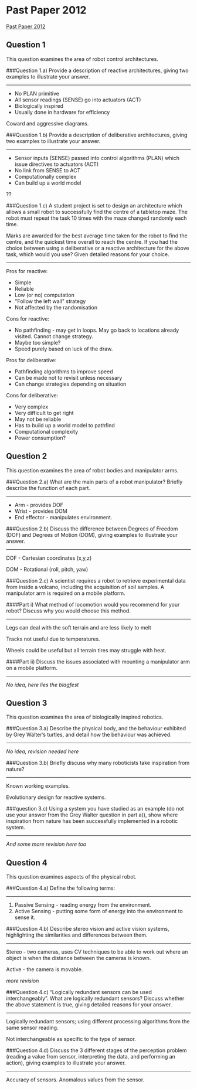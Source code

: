 Past Paper 2012
===============

[Past Paper 2012](http://www.aber.ac.uk/en/media/CS36410-12.pdf)

Question 1
----------

This question examines the area of robot control architectures.

###Question 1.a)
Provide a description of reactive architectures, giving two examples to illustrate your answer.

---

* No PLAN primitive
* All sensor readings (SENSE) go into actuators (ACT)
* Biologically inspired
* Usually done in hardware for efficiency

Coward and aggressive diagrams.


###Question 1.b)
Provide a description of deliberative architectures, giving two examples to illustrate your answer.

---

* Sensor inputs (SENSE) passed into control algorithms (PLAN) which issue directives to actuators (ACT)
* No link from SENSE to ACT
* Computationally complex
* Can build up a world model

??


###Question 1.c)
A student project is set to design an architecture which allows a small robot to successfully find the centre of a tabletop maze. The robot must repeat the task 10 times with the maze changed randomly each time. 

Marks are awarded for the best average time taken for the robot to find the centre, and the quickest time overall to reach the centre. If you had the choice between using a deliberative or a reactive architecture for the above task, which would you use? Given detailed reasons for your choice.

---

Pros for reactive:

* Simple
* Reliable
* Low (or no) computation
* "Follow the left wall" strategy
* Not affected by the randomisation

Cons for reactive:

* No pathfinding - may get in loops. May go back to locations already visited. Cannot change strategy.
* Maybe too simple?
* Speed purely based on luck of the draw.

Pros for deliberative:

* Pathfinding algorithms to improve speed
* Can be made not to revisit unless necessary
* Can change strategies depending on situation

Cons for deliberative:

* Very complex
* Very difficult to get right
* May not be reliable
* Has to build up a world model to pathfind
* Computational complexity
* Power consumption?


Question 2
----------

This question examines the area of robot bodies and manipulator arms.

###Question 2.a)
What are the main parts of a robot manipulator? Briefly describe the function of each part.

---

* Arm - provides DOF
* Wrist - provides DOM
* End effector - manipulates environment.


###Question 2.b)
Discuss the difference between Degrees of Freedom (DOF) and Degrees of Motion (DOM), giving examples to illustrate your answer.

---

DOF - Cartesian coordinates (x,y,z)

DOM - Rotational (roll, pitch, yaw)


###Question 2.c)
A scientist requires a robot to retrieve experimental data from inside a volcano, including the acquisition of soil samples. A manipulator arm is required on a mobile platform.

####Part i)
What method of locomotion would you recommend for your robot? Discuss why you would choose this method.

---

Legs can deal with the soft terrain and are less likely to melt

Tracks not useful due to temperatures.

Wheels could be useful but all terrain tires may struggle with heat.


####Part ii)
Discuss the issues associated with mounting a manipulator arm on a mobile platform.

---

*No idea, here lies the blagfest*


Question 3
----------
This question examines the area of biologically inspired robotics.

###Question 3.a)
Describe the physical body, and the behaviour exhibited by Grey Walter’s turtles, and detail how the behaviour was achieved.

---

*No idea, revision needed here*


###Question 3.b)
Briefly discuss why many roboticists take inspiration from nature?

---

Known working examples.

Evolutionary design for reactive systems.


###question 3.c)
Using a system you have studied as an example (do not use your answer from the Grey Walter question in part a)), show where inspiration from nature has been successfully implemented in a robotic system.

---

*And some more revision here too*


Question 4
----------
This question examines aspects of the physical robot.

###Question 4.a)
Define the following terms:

---

1. Passive Sensing - reading energy from the environment.
2. Active Sensing - putting some form of energy into the environment to sense it.


###Question 4.b)
Describe stereo vision and active vision systems, highlighting the similarities and differences between them.

---

Stereo - two cameras, uses CV techniques to be able to work out where an object is when the distance between the cameras is known.

Active - the camera is movable.

*more revision*


###Question 4.c)
“Logically redundant sensors can be used interchangeably”. What are logically redundant sensors? Discuss whether the above statement is true, giving detailed reasons for your answer.

---

Logically redundant sensors; using different processing algorithms from the same sensor reading.

Not interchangeable as specific to the type of sensor.



###Question 4.d)
Discuss the 3 different stages of the perception problem (reading a value from sensor, interpreting the data, and performing an action), giving examples to illustrate your answer.

---

Accuracy of sensors. Anomalous values from the sensor.



 

